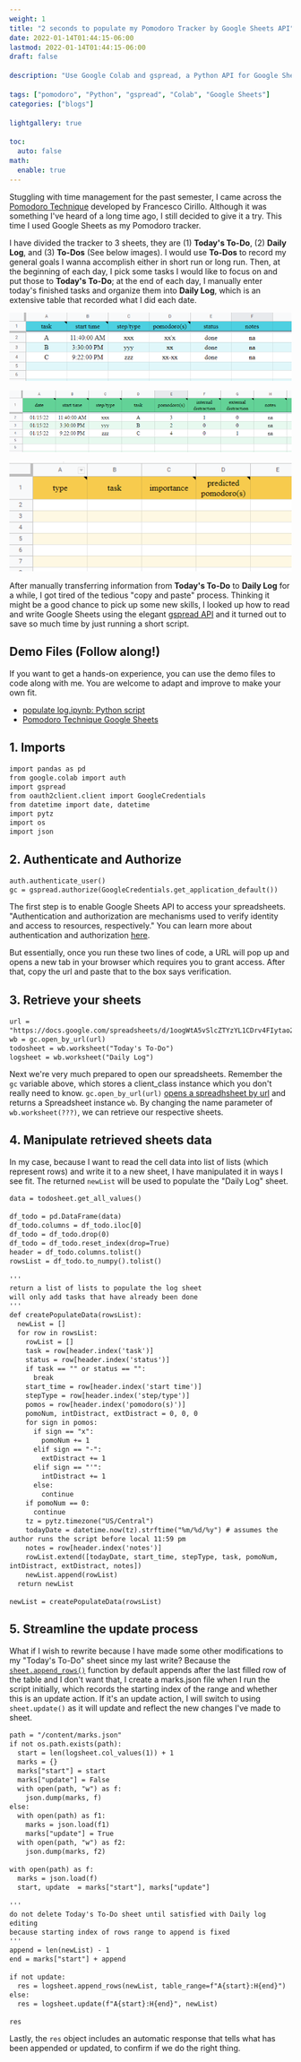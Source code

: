 ```yaml
---
weight: 1
title: "2 seconds to populate my Pomodoro Tracker by Google Sheets API"
date: 2022-01-14T01:44:15-06:00
lastmod: 2022-01-14T01:44:15-06:00
draft: false

description: "Use Google Colab and gspread, a Python API for Google Sheets, to automatically update my Pomodoro Tracker"

tags: ["pomodoro", "Python", "gspread", "Colab", "Google Sheets"]
categories: ["blogs"]

lightgallery: true

toc:
  auto: false
math:
  enable: true
---
```


<!--more-->

Stuggling with time management for the past semester, I came across the [Pomodoro Technique](https://francescocirillo.com/pages/pomodoro-technique) developed by Francesco Cirillo. Although it was something I've heard of a long time ago, I still decided to give it a try. This time I used Google Sheets as my Pomodoro tracker. 

I have divided the tracker to 3 sheets, they are (1) **Today's To-Do**, (2) **Daily Log**, and (3) **To-Dos** (See below images). I would use **To-Dos** to record my general goals I wanna accomplish either in short run or long run. Then, at the beginning of each day, I pick some tasks I would like to focus on and put those to **Today's To-Do**; at the end of each day, I manually enter today's finished tasks and organize them into **Daily Log**, which is an extensive table that recorded what I did each date.

![<img src="Daily-To-Do.png" width="250"/>](Daily-To-Do.png "Today's To-Do")

![<img src="Daily-log.png" width="250"/>](Daily-log.png "Daily Log")

![<img src="To-Dos.png" width="250"/>](To-Dos.png "To-Dos")

After manually transferring information from **Today's To-Do** to **Daily Log** for a while, I got tired of the tedious "copy and paste" process. Thinking it might be a good chance to pick up some new skills, I looked up how to read and write Google Sheets using the elegant [gspread API](https://docs.gspread.org/en/latest/api.html) and it turned out to save so much time by just running a short script. 

## Demo Files (Follow along!)

If you want to get a hands-on experience, you can use the demo files to code along with me. You are welcome to adapt and improve to make your own fit. 

* [populate log.ipynb: Python script](https://colab.research.google.com/drive/1Fv7dPlDlfu4ncWpW4evg6mk5lZd3fF4l#scrollTo=9eA649f6cosl)
* [Pomodoro Technique Google Sheets](https://docs.google.com/spreadsheets/d/1oogWtA5vSlcZTYzYL1CDrv4FIytao2MBBq6UmCKHLK4/edit#gid=0)

## 1. Imports

```code
import pandas as pd
from google.colab import auth
import gspread
from oauth2client.client import GoogleCredentials
from datetime import date, datetime
import pytz
import os
import json
```

## 2. Authenticate and Authorize

```code 
auth.authenticate_user()
gc = gspread.authorize(GoogleCredentials.get_application_default())
```

The first step is to enable Google Sheets API to access your spreadsheets. "Authentication and authorization are mechanisms used to verify identity and access to resources, respectively." You can learn more about authentication and authorization [here](https://developers.google.com/workspace/guides/auth-overview). 

But essentially, once you run these two lines of code, a URL will pop up and opens a new tab in your browser which requires you to grant access. After that, copy the url and paste that to the box says verification. 

## 3. Retrieve your sheets

```code
url = "https://docs.google.com/spreadsheets/d/1oogWtA5vSlcZTYzYL1CDrv4FIytao2MBBq6UmCKHLK4/edit#gid=0"
wb = gc.open_by_url(url)
todosheet = wb.worksheet("Today's To-Do")
logsheet = wb.worksheet("Daily Log")
```

Next we're very much prepared to open our spreadsheets. Remember the ```gc``` variable above, which stores a client_class instance which you don't really need to know. 
```gc.open_by_url(url)``` [opens a spreadhsheet by url](https://docs.gspread.org/en/latest/api.html#gspread.Client.open_by_url) and returns a Spreadsheet instance ```wb```. By changing the name parameter of ```wb.worksheet(???)```, we can retrieve our respective sheets. 

## 4. Manipulate retrieved sheets data

In my case, because I want to read the cell data into list of lists (which represent rows) and write it to a new sheet, I have manipulated it in ways I see fit. The returned ```newList``` will be used to populate the "Daily Log" sheet. 

```code
data = todosheet.get_all_values()

df_todo = pd.DataFrame(data)
df_todo.columns = df_todo.iloc[0]
df_todo = df_todo.drop(0)
df_todo = df_todo.reset_index(drop=True)
header = df_todo.columns.tolist()
rowsList = df_todo.to_numpy().tolist()

'''
return a list of lists to populate the log sheet
will only add tasks that have already been done
'''
def createPopulateData(rowsList):
  newList = []
  for row in rowsList:
    rowList = []
    task = row[header.index('task')]
    status = row[header.index('status')]
    if task == "" or status == "":
      break
    start_time = row[header.index('start time')]
    stepType = row[header.index('step/type')]
    pomos = row[header.index('pomodoro(s)')]
    pomoNum, intDistract, extDistract = 0, 0, 0
    for sign in pomos:
      if sign == "x":
        pomoNum += 1
      elif sign == "-":
        extDistract += 1
      elif sign == "'":
        intDistract += 1
      else:
        continue
    if pomoNum == 0:
      continue
    tz = pytz.timezone("US/Central")
    todayDate = datetime.now(tz).strftime("%m/%d/%y") # assumes the author runs the script before local 11:59 pm
    notes = row[header.index('notes')]
    rowList.extend([todayDate, start_time, stepType, task, pomoNum, intDistract, extDistract, notes])
    newList.append(rowList)
  return newList

newList = createPopulateData(rowsList)
```

## 5. Streamline the update process

What if I wish to rewrite because I have made some other modifications to my "Today's To-Do" sheet since my last write? Because the [```sheet.append_rows()```](https://docs.gspread.org/en/latest/api.html#gspread.worksheet.Worksheet.append_rows) function by default appends after the last filled row of the table and I don't want that, I create a marks.json file when I run the script initially, which records the starting index of the range and whether this is an update action. If it's an update action, I will switch to using ```sheet.update()``` as it will update and reflect the new changes I've made to sheet.

```code
path = "/content/marks.json"
if not os.path.exists(path):
  start = len(logsheet.col_values(1)) + 1
  marks = {}
  marks["start"] = start
  marks["update"] = False
  with open(path, "w") as f:
    json.dump(marks, f)
else:
  with open(path) as f1:
    marks = json.load(f1)
    marks["update"] = True
  with open(path, "w") as f2:
    json.dump(marks, f2)

with open(path) as f:
  marks = json.load(f)
  start, update  = marks["start"], marks["update"]

'''
do not delete Today's To-Do sheet until satisfied with Daily log editing
because starting index of rows range to append is fixed
'''
append = len(newList) - 1
end = marks["start"] + append

if not update:
  res = logsheet.append_rows(newList, table_range=f"A{start}:H{end}")
else:
  res = logsheet.update(f"A{start}:H{end}", newList)

res
```

Lastly, the ```res``` object includes an automatic response that tells what has been appended or updated, to confirm if we do the right thing. 


